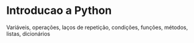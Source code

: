 # Introducao a Python
 Variáveis, operações, laços de repetição, condições, funções, métodos, listas, dicionários
